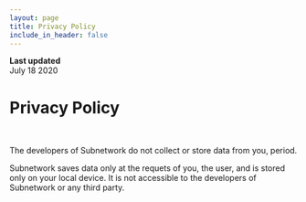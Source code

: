 ```yaml
---
layout: page
title: Privacy Policy
include_in_header: false
---
```


**Last updated**  
July 18 2020

# Privacy Policy
<br>

The developers of Subnetwork do not collect or store data from you, period.  

Subnetwork saves data only at the requets of you, the user, and is stored only on your local device.  It is not accessible to the developers of Subnetwork or any third party.  
